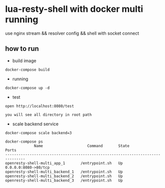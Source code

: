 # lua-resty-shell with docker multi running

use nginx stream && resolver config && shell with socket connect

## how to run

* build  image

```code
docker-compose build
```

* running

```code
docker-compose up -d
```

* test

```code
open http://localhost:8080/test

you will see all directory in root path
```

* scale backend service

```code
docker-compose scale backend=3
```

```code
docker-compose ps
             Name                    Command       State          Ports
-------------------------------------------------------------------------------
openresty-shell-multi_app_1       /entrypoint.sh   Up      0.0.0.0:8080->80/tcp
openresty-shell-multi_backend_1   /entrypoint.sh   Up
openresty-shell-multi_backend_2   /entrypoint.sh   Up
openresty-shell-multi_backend_3   /entrypoint.sh   Up
```
